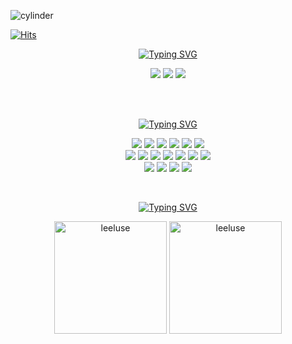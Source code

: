 
![cylinder](https://capsule-render.vercel.app/api?type=cylinder&height=120&text=Suyeon+Lee&fontAlign=50&fontAlignY=50&color=000&fontSize=55&fontColor=9D92F0&)




[![Hits](https://hits.seeyoufarm.com/api/count/incr/badge.svg?url=https%3A%2F%2Fgithub.com%2Fleeluseg&count_bg=%23938BD8&icon_color=%23938BD8&title_bg=%23C6C6C6&icon=github.svg&icon_color=%23FFFFFF&title=hits&edge_flat=false)](https://hits.seeyoufarm.com)




<p align='center'>
<a href="https://git.io/typing-svg"><img src="https://readme-typing-svg.demolab.com?font=Rubik+Burned&size=25&duration=1000&pause=50000&color=555555&random=false&width=150&height=60&lines=About+me" alt="Typing SVG" /></a>
</p>

<p align='center'>
<img src="https://img.shields.io/badge/velog-20C997?style=flat&logo=velog&logoColor=white"/></a>
<img src="https://img.shields.io/badge/instagram-E4405F?style=flat&logo=instagram&logoColor=white"/></a>
<img src="https://img.shields.io/badge/Notion-000000?style=flat&logo=Notion&logoColor=white"/></a>
</p>
<br><br>


<p align='center'>
<a href="https://git.io/typing-svg"><img src="https://readme-typing-svg.demolab.com?font=Rubik+Burned&size=25&duration=1000&pause=50000&color=555555&random=false&width=280&height=60&lines=Languages+and+Tools" alt="Typing SVG" /></a>
</p>
<p align="center">
<img src="https://img.shields.io/badge/python-F7DF1E?style=flat&logo=python&logoColor=#3776AB"/>
</a>
<img src="https://img.shields.io/badge/django-092E20?style=flat&logo=django&logoColor=white"/></a>
<img src="https://img.shields.io/badge/mysql-4479A1?style=flat&logo=mysql&logoColor=white"/></a>
<img src="https://img.shields.io/badge/CSS3-1572B6?style=flat&logo=CSS3&logoColor=white"/></a>
<img src="https://img.shields.io/badge/HTML5-E34F26?style=flat&logo=HTML5&logoColor=white"/></a>
<img src="https://img.shields.io/badge/javascript-F7DF1E?style=flat&logo=javascript&logoColor=white"/></a><br />
<img src="https://img.shields.io/badge/typescript-3178C6?style=flat&logo=typescript&logoColor=white"/>
</a>
<img src="https://img.shields.io/badge/react-61DAFB?style=flat&logo=mysql&logoColor=white"/></a>
<img src="https://img.shields.io/badge/Tailwind CSS-06B6D4?style=flat&logo=Tailwind CSS&logoColor=white"/></a>
<img src="https://img.shields.io/badge/Java-007396?style=flat&logo=Java&logoColor=white"/></a>
<img src="https://img.shields.io/badge/XML-007396?style=flat&logo=XML&logoColor=white"/></a>
<img src="https://img.shields.io/badge/Android Studio-3DDC84?style=flat&logo=androidstudio&logoColor=white"/></a>
<img src="https://img.shields.io/badge/flutter-02569B?style=flat&logo=flutter&logoColor=white"/></a><br />
<img src="https://img.shields.io/badge/dart-0175C2?style=flat&logo=dart&logoColor=white"/></a>
<img src="https://img.shields.io/badge/github-181717?style=flat&logo=github&logoColor=white"/></a>
<img src="https://img.shields.io/badge/Figma-F24E1E?style=flat&logo=Figma&logoColor=white"/></a>
<img src="https://img.shields.io/badge/Firebase-FFCA28?style=flat&logo=Firebase&logoColor=white"/></a>
</p>



<br />

<p align='center'>
<a href="https://git.io/typing-svg"><img src="https://readme-typing-svg.demolab.com?font=Rubik+Burned&size=25&duration=1000&pause=50000&color=555555&random=false&width=80&height=60&lines=Stars" alt="Typing SVG" /></a></p>
<p align='center'>
<img align="center" height="180em" src="https://github-readme-stats.vercel.app/api?username=leeluse&show_icons=true&locale=en&theme=buefy" alt="leeluse" />
<img align="center" height="180em" src="https://github-readme-stats.vercel.app/api/top-langs/?username=leeluse&layout=compact&theme=buefy" alt=leeluse />
</p>

<p align='center'>


